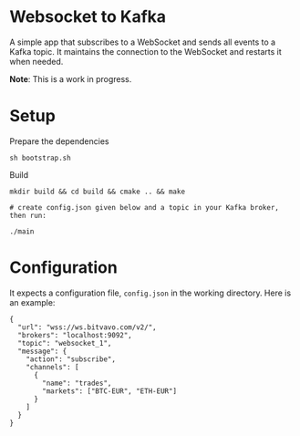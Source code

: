 # Websocket to Kafka

A simple app that subscribes to a WebSocket and sends all events to a Kafka topic.
It maintains the connection to the WebSocket and restarts it when needed.

__Note__: This is a work in progress.

# Setup

Prepare the dependencies

```
sh bootstrap.sh
```

Build
```
mkdir build && cd build && cmake .. && make

# create config.json given below and a topic in your Kafka broker, then run:

./main

```


# Configuration

It expects a configuration file, `config.json` in the working directory. Here is an example:
```
{
  "url": "wss://ws.bitvavo.com/v2/",
  "brokers": "localhost:9092",
  "topic": "websocket_1",
  "message": {
    "action": "subscribe",
    "channels": [
      {
        "name": "trades",
        "markets": ["BTC-EUR", "ETH-EUR"]
      }
    ]
  }
}
```
